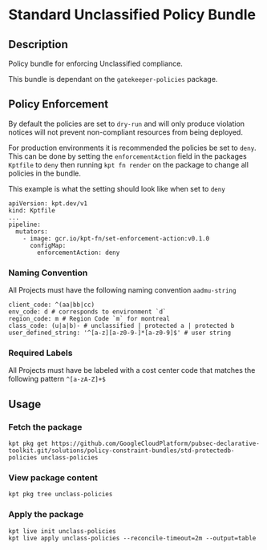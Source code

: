 # Standard Unclassified Policy Bundle

## Description

Policy bundle for enforcing Unclassified compliance.

This bundle is dependant on the `gatekeeper-policies` package.

## Policy Enforcement

By default the policies are set to `dry-run` and will only produce violation notices will not prevent non-compliant resources from being deployed.

For production environments it is recommended the policies be set to `deny`. This can be done by setting the `enforcementAction` field in the packages `Kptfile` to `deny` then running `kpt fn render` on the package to change all policies in the bundle.

This example is what the setting should look like when set to `deny`

```
apiVersion: kpt.dev/v1
kind: Kptfile
...
pipeline:
  mutators:
    - image: gcr.io/kpt-fn/set-enforcement-action:v0.1.0
      configMap:
        enforcementAction: deny
```

### Naming Convention

All Projects must have the following naming convention `aadmu-string`

```shell
client_code: ^(aa|bb|cc)
env_code: d # corresponds to environment `d` 
region_code: m # Region Code `m` for montreal
class_code: (u|a|b)- # unclassified | protected a | protected b
user_defined_string: '^[a-z][a-z0-9-]*[a-z0-9]$' # user string
```

### Required Labels
All Projects must have be labeled with a cost center code that matches the following pattern `^[a-zA-Z]+$`


## Usage

### Fetch the package
```shell
kpt pkg get https://github.com/GoogleCloudPlatform/pubsec-declarative-toolkit.git/solutions/policy-constraint-bundles/std-protectedb-policies unclass-policies
```

### View package content
```shell
kpt pkg tree unclass-policies
```

### Apply the package
```shell
kpt live init unclass-policies
kpt live apply unclass-policies --reconcile-timeout=2m --output=table
```